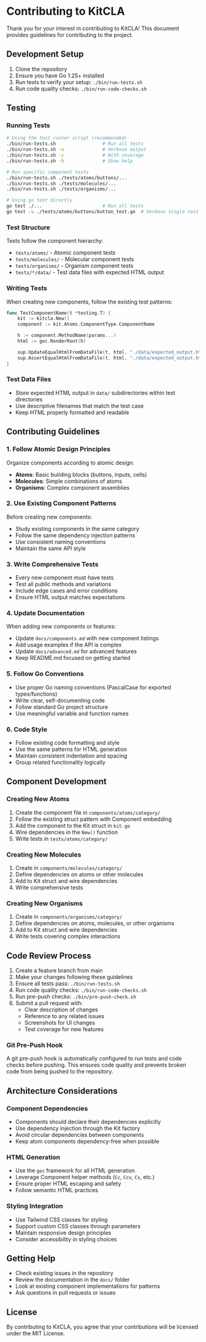 # Contributing to KitCLA

Thank you for your interest in contributing to KitCLA! This document provides guidelines for contributing to the project.

## Development Setup

1. Clone the repository
2. Ensure you have Go 1.25+ installed
3. Run tests to verify your setup: `./bin/run-tests.sh`
4. Run code quality checks: `./bin/run-code-checks.sh`

## Testing

### Running Tests

```bash
# Using the test runner script (recommended)
./bin/run-tests.sh                 # Run all tests
./bin/run-tests.sh -v              # Verbose output
./bin/run-tests.sh -c              # With coverage
./bin/run-tests.sh -h              # Show help

# Run specific component tests
./bin/run-tests.sh ./tests/atoms/buttons/...
./bin/run-tests.sh ./tests/molecules/...
./bin/run-tests.sh ./tests/organisms/...

# Using go test directly
go test ./...                      # Run all tests
go test -v ./tests/atoms/buttons/button_test.go  # Verbose single test
```

### Test Structure

Tests follow the component hierarchy:
- `tests/atoms/` - Atomic component tests
- `tests/molecules/` - Molecular component tests
- `tests/organisms/` - Organism component tests
- `tests/*/data/` - Test data files with expected HTML output

### Writing Tests

When creating new components, follow the existing test patterns:

```go
func TestComponentName(t *testing.T) {
    kit := kitcla.New()
    component := kit.Atoms.ComponentType.ComponentName

    h := component.MethodName(params...)
    html := goc.RenderRoot(h)

    sup.UpdateEqualHtmlFromDataFile(t, html, "./data/expected_output.html")
    sup.AssertEqualHtmlFromDataFile(t, html, "./data/expected_output.html")
}
```

### Test Data Files

- Store expected HTML output in `data/` subdirectories within test directories
- Use descriptive filenames that match the test case
- Keep HTML properly formatted and readable

## Contributing Guidelines

### 1. Follow Atomic Design Principles

Organize components according to atomic design:
- **Atoms**: Basic building blocks (buttons, inputs, cells)
- **Molecules**: Simple combinations of atoms
- **Organisms**: Complex component assemblies

### 2. Use Existing Component Patterns

Before creating new components:
- Study existing components in the same category
- Follow the same dependency injection patterns
- Use consistent naming conventions
- Maintain the same API style

### 3. Write Comprehensive Tests

- Every new component must have tests
- Test all public methods and variations
- Include edge cases and error conditions
- Ensure HTML output matches expectations

### 4. Update Documentation

When adding new components or features:
- Update `docs/components.md` with new component listings
- Add usage examples if the API is complex
- Update `docs/advanced.md` for advanced features
- Keep README.md focused on getting started

### 5. Follow Go Conventions

- Use proper Go naming conventions (PascalCase for exported types/functions)
- Write clear, self-documenting code
- Follow standard Go project structure
- Use meaningful variable and function names

### 6. Code Style

- Follow existing code formatting and style
- Use the same patterns for HTML generation
- Maintain consistent indentation and spacing
- Group related functionality logically

## Component Development

### Creating New Atoms

1. Create the component file in `components/atoms/category/`
2. Follow the existing struct pattern with Component embedding
3. Add the component to the Kit struct in `kit.go`
4. Wire dependencies in the `New()` function
5. Write tests in `tests/atoms/category/`

### Creating New Molecules

1. Create in `components/molecules/category/`
2. Define dependencies on atoms or other molecules
3. Add to Kit struct and wire dependencies
4. Write comprehensive tests

### Creating New Organisms

1. Create in `components/organisms/category/`
2. Define dependencies on atoms, molecules, or other organisms
3. Add to Kit struct and wire dependencies
4. Write tests covering complex interactions

## Code Review Process

1. Create a feature branch from main
2. Make your changes following these guidelines
3. Ensure all tests pass: `./bin/run-tests.sh`
4. Run code quality checks: `./bin/run-code-checks.sh`
5. Run pre-push checks: `./bin/pre-push-check.sh`
6. Submit a pull request with:
   - Clear description of changes
   - Reference to any related issues
   - Screenshots for UI changes
   - Test coverage for new features

### Git Pre-Push Hook

A git pre-push hook is automatically configured to run tests and code checks before pushing. This ensures code quality and prevents broken code from being pushed to the repository.

## Architecture Considerations

### Component Dependencies

- Components should declare their dependencies explicitly
- Use dependency injection through the Kit factory
- Avoid circular dependencies between components
- Keep atom components dependency-free when possible

### HTML Generation

- Use the `goc` framework for all HTML generation
- Leverage Component helper methods (`Cc`, `Ccv`, `Cs`, etc.)
- Ensure proper HTML escaping and safety
- Follow semantic HTML practices

### Styling Integration

- Use Tailwind CSS classes for styling
- Support custom CSS classes through parameters
- Maintain responsive design principles
- Consider accessibility in styling choices

## Getting Help

- Check existing issues in the repository
- Review the documentation in the `docs/` folder
- Look at existing component implementations for patterns
- Ask questions in pull requests or issues

## License

By contributing to KitCLA, you agree that your contributions will be licensed under the MIT License.